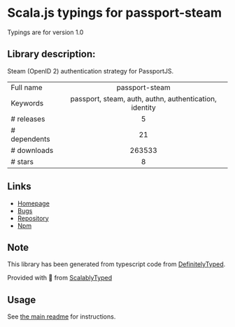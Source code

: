 
# Scala.js typings for passport-steam

Typings are for version 1.0

## Library description:
Steam (OpenID 2) authentication strategy for PassportJS.

|                    |                 |
| ------------------ | :-------------: |
| Full name          | passport-steam |
| Keywords           | passport, steam, auth, authn, authentication, identity |
| # releases         | 5 |
| # dependents       | 21 |
| # downloads        | 263533 |
| # stars            | 8 |

## Links
- [Homepage](https://github.com/liamcurry/passport-steam#readme)
- [Bugs](http://github.com/liamcurry/passport-steam/issues)
- [Repository](https://github.com/liamcurry/passport-steam)
- [Npm](https://www.npmjs.com/package/passport-steam)
    


## Note
This library has been generated from typescript code from [DefinitelyTyped](https://definitelytyped.org).

Provided with :purple_heart: from [ScalablyTyped](https://github.com/oyvindberg/ScalablyTyped)

## Usage
See [the main readme](../../readme.md) for instructions.


